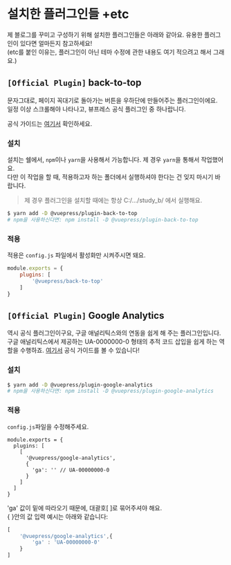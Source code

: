 # 설치한 플러그인들 +etc
제 블로그를 꾸미고 구성하기 위해 설치한 플러그인들은 아래와 같아요. 유용한 플러그인이 있다면 얼마든지 참고하세요!  
(etc를 붙인 이유는, 플러그인이 아닌 테마 수정에 관한 내용도 여기 적으려고 해서 그래요.)

## `[Official Plugin]` back-to-top
문자그대로, 페이지 꼭대기로 돌아가는 버튼을 우하단에 만들어주는 플러그인이에요.  
일정 이상 스크롤해야 나타나고, 뷰프레스 공식 플러그인 중 하나랍니다.

공식 가이드는 [여기서](https://vuepress.vuejs.org/plugin/official/plugin-back-to-top.html#vuepress-plugin-back-to-top) 확인하세요.

### 설치
설치는 쉘에서, `npm`이나 `yarn`을 사용해서 가능합니다. 제 경우 `yarn`을 통해서 작업했어요.  
다만 이 작업을 할 때, 적용하고자 하는 폴더에서 실행하셔야 한다는 건 잊지 마시기 바랍니다.
> 제 경우 플러그인을 설치할 때에는 항상 C:/.../study_b/ 에서 실행해요.
```sh
$ yarn add -D @vuepress/plugin-back-to-top
# npm을 사용하신다면: npm install -D @vuepress/plugin-back-to-top
```

### 적용
적용은 `config.js` 파일에서 활성화만 시켜주시면 돼요.
```js
module.exports = {
    plugins: [
        '@vuepress/back-to-top'
    ]
}
```

## `[Official Plugin]` Google Analytics
역시 공식 플러그인이구요, 구글 애널리틱스와의 연동을 쉽게 해 주는 플러그인입니다. 구글 애널리틱스에서 제공하는 UA-0000000-0 형태의 추적 코드 삽입을 쉽게 하는 역할을 수행하죠. [여기서](https://vuepress.vuejs.org/plugin/official/plugin-google-analytics.html#vuepress-plugin-google-analytics) 공식 가이드를 볼 수 있습니다!  

### 설치
```sh
$ yarn add -D @vuepress/plugin-google-analytics
# npm을 사용하신다면: npm install -D @vuepress/plugin-google-analytics
```

### 적용
`config.js`파일을 수정해주세요.
```js{3-8}
module.exports = {
  plugins: [
    [
      '@vuepress/google-analytics',
      {
        'ga': '' // UA-00000000-0
      }
    ]
  ]
}
```
'ga' 값이 밑에 따라오기 때문에, 대괄호[ ]로 묶어주셔야 해요.  
{ }안의 값 입력 예시는 아래와 같습니다:
```js
[
    '@vuepress/google-analytics',{
        'ga' : 'UA-00000000-0'
    }
]
```